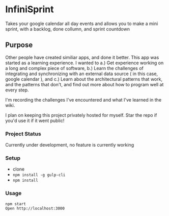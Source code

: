 # InfiniSprint

Takes your google calendar all day events and allows you to make a mini sprint, with a backlog, done collumn, and sprint countdown

## Purpose

Other people have created similiar apps, and done it better. This app was started as a learning experience. I wanted to a.) Get experience working on a long and complex piece of software, b.) Learn the challenges of integrating and synchronizing with an external data source ( in this case, google calendar ), and c.) Learn about the architectural patterns that work, and the patterns that don't, and find out more about how to program well at every step.

I'm recording the challenges I've encountered and what I've learned in the wiki. 

I plan on keeping this project privately hosted for myself. Star the repo if you'd use it if it went public!

### Project Status

Currently under development, no feature is currently working

### Setup

* clone
* ````npm install -g gulp-cli````
* ````npm install````


### Usage

```
npm start
Open http://localhost:3000
```

